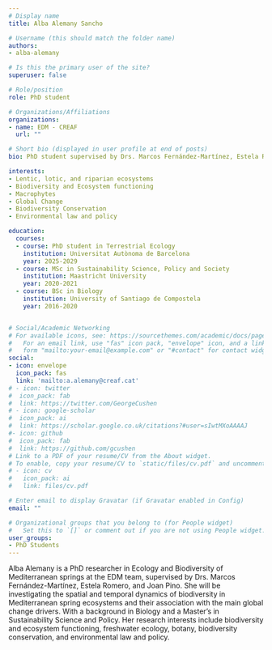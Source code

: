 ```yaml
---
# Display name
title: Alba Alemany Sancho

# Username (this should match the folder name)
authors:
- alba-alemany

# Is this the primary user of the site?
superuser: false

# Role/position
role: PhD student

# Organizations/Affiliations
organizations:
- name: EDM - CREAF
  url: ""

# Short bio (displayed in user profile at end of posts)
bio: PhD student supervised by Drs. Marcos Fernández-Martínez, Estela Romero and Joan Pino

interests:
- Lentic, lotic, and riparian ecosystems
- Biodiversity and Ecosystem functioning
- Macrophytes
- Global Change
- Biodiversity Conservation
- Environmental law and policy

education:
  courses:
  - course: PhD student in Terrestrial Ecology
    institution: Universitat Autònoma de Barcelona
    year: 2025-2029
  - course: MSc in Sustainability Science, Policy and Society
    institution: Maastricht University
    year: 2020-2021
  - course: BSc in Biology
    institution: University of Santiago de Compostela
    year: 2016-2020


# Social/Academic Networking
# For available icons, see: https://sourcethemes.com/academic/docs/page-builder/#icons
#   For an email link, use "fas" icon pack, "envelope" icon, and a link in the
#   form "mailto:your-email@example.com" or "#contact" for contact widget.
social:
- icon: envelope
  icon_pack: fas
  link: 'mailto:a.alemany@creaf.cat'
# - icon: twitter
#  icon_pack: fab
#  link: https://twitter.com/GeorgeCushen
# - icon: google-scholar
#  icon_pack: ai
#  link: https://scholar.google.co.uk/citations?#user=sIwtMXoAAAAJ
#- icon: github
#  icon_pack: fab
#  link: https://github.com/gcushen
# Link to a PDF of your resume/CV from the About widget.
# To enable, copy your resume/CV to `static/files/cv.pdf` and uncomment the lines below.
# - icon: cv
#   icon_pack: ai
#   link: files/cv.pdf

# Enter email to display Gravatar (if Gravatar enabled in Config)
email: ""

# Organizational groups that you belong to (for People widget)
#   Set this to `[]` or comment out if you are not using People widget.
user_groups:
- PhD Students
---
```


Alba Alemany is a PhD researcher in Ecology and Biodiversity of Mediterranean springs at the EDM team, supervised by Drs. Marcos Fernández-Martínez, Estela Romero, and Joan Pino. She will be investigating the spatial and temporal dynamics of biodiversity in Mediterranean spring ecosystems and their association with the main global change drivers. With a background in Biology and a Master’s in Sustainability Science and Policy. Her research interests include biodiversity and ecosystem functioning, freshwater ecology, botany, biodiversity conservation, and environmental law and policy.
